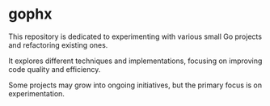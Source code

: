 # gophx

This repository is dedicated to experimenting with various small Go projects and refactoring existing ones.

It explores different techniques and implementations, focusing on improving code quality and efficiency.

Some projects may grow into ongoing initiatives, but the primary focus is on experimentation.
